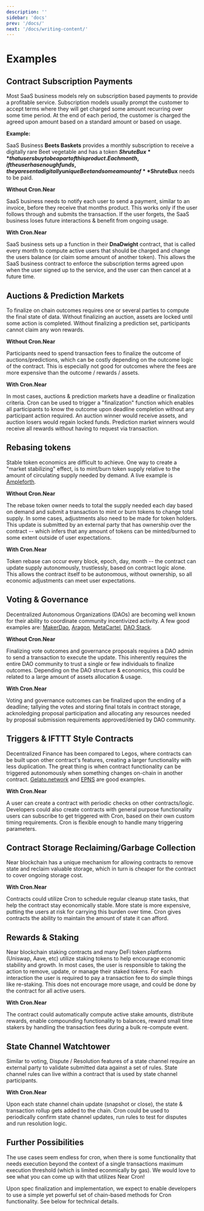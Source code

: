 ```yaml
---
description: ''
sidebar: 'docs'
prev: '/docs/'
next: '/docs/writing-content/'
---
```


# Examples

## Contract Subscription Payments

Most SaaS business models rely on subscription based payments to provide a profitable service. Subscription models usually prompt the customer to accept terms where they will get charged some amount recurring over some time period. At the end of each period, the customer is charged the agreed upon amount based on a standard amount or based on usage.

**Example:**

SaaS Business **Beets Baskets** provides a monthly subscription to receive a digitally rare Beet vegetable and has a token **$ShruteBux** that users buy to be a part of this product. Each month, if the user has enough funds, they are sent a digitally unique Beet and some amount of **$ShruteBux** needs to be paid.

**Without Cron.Near**

SaaS business needs to notify each user to send a payment, similar to an invoice, before they receive that months product. This works only if the user follows through and submits the transaction. If the user forgets, the SaaS business loses future interactions & benefit from ongoing usage.

**With Cron.Near**

SaaS business sets up a function in their **DnaDwight** contract, that is called every month to compute active users that should be charged and change the users balance (or claim some amount of another token). This allows the SaaS business contract to enforce the subscription terms agreed upon when the user signed up to the service, and the user can then cancel at a future time.

## Auctions & Prediction Markets

To finalize on chain outcomes requires one or several parties to compute the final state of data. Without finalizing an auction, assets are locked until some action is completed. Without finalizing a prediction set, participants cannot claim any won rewards.

**Without Cron.Near**

Participants need to spend transaction fees to finalize the outcome of auctions/predictions, which can be costly depending on the outcome logic of the contract. This is especially not good for outcomes where the fees are more expensive than the outcome / rewards / assets.

**With Cron.Near**

In most cases, auctions & prediction markets have a deadline or finalization criteria. Cron can be used to trigger a "finalization" function which enables all participants to know the outcome upon deadline completion without any participant action required. An auction winner would receive assets, and auction losers would regain locked funds. Prediction market winners would receive all rewards without having to request via transaction.

## Rebasing tokens

Stable token economics are difficult to achieve. One way to create a "market stabilizing" effect, is to mint/burn token supply relative to the amount of circulating supply needed by demand. A live example is [Ampleforth](https://www.ampleforth.org/).

**Without Cron.Near**

The rebase token owner needs to total the supply needed each day based on demand and submit a transaction to mint or burn tokens to change total supply. In some cases, adjustments also need to be made for token holders. This update is submitted by an external party that has ownership over the contract -- which infers that any amount of tokens can be minted/burned to some extent outside of user expectations.

**With Cron.Near**

Token rebase can occur every block, epoch, day, month -- the contract can update supply autonomously, trustlessly, based on contract logic alone. This allows the contract itself to be autonomous, without ownership, so all economic adjustments can meet user expectations.

## Voting & Governance

Decentralized Autonomous Organizations (DAOs) are becoming well known for their ability to coordinate community incentivized activity. A few good examples are: [MakerDao](https://makerdao.com/en/), [Aragon](https://aragon.org/), [MetaCartel](https://www.metacartel.org/ecosystem), [DAO Stack](https://daostack.io/).

**Without Cron.Near**

Finalizing vote outcomes and governance proposals requires a DAO admin to send a transaction to execute the update. This inherently requires the entire DAO community to trust a single or few individuals to finalize outcomes. Depending on the DAO structure & economics, this could be related to a large amount of assets allocation & usage.

**With Cron.Near**

Voting and governance outcomes can be finalized upon the ending of a deadline; tallying the votes and storing final totals in contract storage, acknoledging proposal participation and allocating any resources needed by proposal submission requirements approved/denied by DAO community.

## Triggers & IFTTT Style Contracts

Decentralized Finance has been compared to Legos, where contracts can be built upon other contract's features, creating a larger functionality with less duplication. The great thing is when contract functionality can be triggered autonomously when something changes on-chain in another contract. [Gelato.network](https://gelato.network/) and [EPNS](https://epns.io/) are good examples.

**With Cron.Near**

A user can create a contract with periodic checks on other contracts/logic. Developers could also create contracts with general purpose functionality users can subscribe to get triggered with Cron, based on their own custom timing requirements. Cron is flexible enough to handle many triggering parameters.

## Contract Storage Reclaiming/Garbage Collection

Near blockchain has a unique mechanism for allowing contracts to remove state and reclaim valuable storage, which in turn is cheaper for the contract to cover ongoing storage cost.

**With Cron.Near**

Contracts could utilize Cron to schedule regular cleanup state tasks, that help the contract stay economically stable. More state is more expensive, putting the users at risk for carrying this burden over time. Cron gives contracts the ability to maintain the amount of state it can afford.

## Rewards & Staking

Near blockchain staking contracts and many DeFi token platforms (Uniswap, Aave, etc) utilize staking tokens to help encourage economic stability and growth. In most cases, the user is responsible to taking the action to remove, update, or manage their staked tokens. For each interaction the user is required to pay a transaction fee to do simple things like re-staking. This does not encourage more usage, and could be done by the contract for all active users.

**With Cron.Near**

The contract could automatically compute active stake amounts, distribute rewards, enable compounding functionality to balances, reward small time stakers by handling the transaction fees during a bulk re-compute event.

## State Channel Watchtower

Similar to voting, Dispute / Resolution features of a state channel require an external party to validate submitted data against a set of rules. State channel rules can live within a contract that is used by state channel participants.

**With Cron.Near**

Upon each state channel chain update (snapshot or close), the state & transaction rollup gets added to the chain. Cron could be used to periodically confirm state channel updates, run rules to test for disputes and run resolution logic.

## Further Possibilities

The use cases seem endless for cron, when there is some functionality that needs execution beyond the context of a single transactions maximum execution threshold (which is limited econmically by gas). We would love to see what you can come up with that utilizes Near Cron!

Upon spec finalization and implementation, we expect to enable developers to use a simple yet powerful set of chain-based methods for Cron functionality. See below for technical details.
